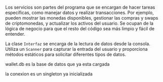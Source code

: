 Los servicios son partes del programa que se encargan de hacer tareas específicas, como manejar datos y realizar transacciones. Por ejemplo, pueden mostrar las monedas disponibles, gestionar las compras y swaps de criptomonedas, y actualizar los activos del usuario. Se ocupan de la lógica de negocio para que el resto del código sea más limpio y fácil de entender.

La clase `Interfaz` se encarga de la lectura de datos desde la consola. Utiliza un `Scanner` para capturar la entrada del usuario y proporciona métodos estáticos para solicitar diferentes tipos de datos.

wallet.db es la base de datos que ya esta cargada

la conexion es un singleton ya inicializada
